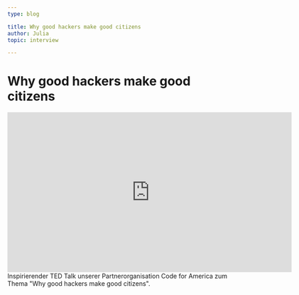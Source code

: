 ```yaml
---
type: blog

title: Why good hackers make good citizens
author: Julia
topic: interview

---
```


# Why good hackers make good citizens

<iframe src="https://embed-ssl.ted.com/talks/catherine_bracy_why_good_hackers_make_good_citizens.html" width="640" height="360" frameborder="0" scrolling="no" webkitAllowFullScreen mozallowfullscreen allowFullScreen></iframe>  Inspirierender TED Talk unserer Partnerorganisation Code for America zum Thema "Why good hackers make good citizens".
